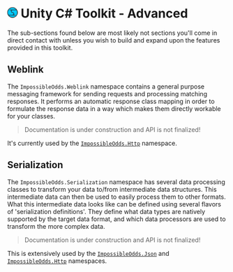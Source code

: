 # ![Impossible Odds Logo][Logo] Unity C# Toolkit - Advanced

The sub-sections found below are most likely not sections you'll come in direct contact with unless you wish to build and expand upon the features provided in this toolkit.

## Weblink

The `ImpossibleOdds.Weblink` namespace contains a general purpose messaging framework for sending requests and processing matching responses. It performs an automatic response class mapping in order to formulate the response data in a way which makes them directly workable for your classes.

> Documentation is under construction and API is not finalized!

It's currently used by the [`ImpossibleOdds.Http`][Http] namespace.

## Serialization

The `ImpossibleOdds.Serialization` namespace has several data processing classes to transform your data to/from intermediate data structures. This intermediate data can then be used to easily process them to other formats. What this intermediate data looks like can be defined using several flavors of 'serialization definitions'. They define what data types are natively supported by the target data format, and which data processors are used to transform the more complex data.

> Documentation is under construction and API is not finalized!

This is extensively used by the [`ImpossibleOdds.Json`][Json] and [`ImpossibleOdds.Http`][Http] namespaces.

[Logo]: ./Images/ImpossibleOddsLogo.png
[Json]: ./Json.md
[Http]: ./Http.md
